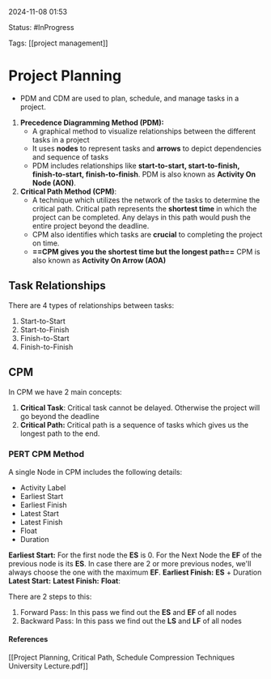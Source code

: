 
2024-11-08 01:53

Status: #InProgress

Tags: [[project management]]

# Project Planning

- PDM and CDM are used to plan, schedule, and manage tasks in a project.

1. **Precedence Diagramming Method (PDM):**
	- A graphical method to visualize relationships between the different tasks in a project
	- It uses **nodes** to represent tasks and **arrows** to depict dependencies and sequence of tasks
	- PDM includes relationships like **start-to-start, start-to-finish, finish-to-start, finish-to-finish**.
PDM is also known as **Activity On Node (AON)**.
2. **Critical Path Method (CPM)**:
	- A technique which utilizes the network of the tasks to determine the critical path. Critical path represents the **shortest time** in which the project can be completed. Any delays in this path would push the entire project beyond the deadline.
	- CPM also identifies which tasks are **crucial** to completing the project on time.
	- **==CPM gives you the shortest time but the longest path==**
CPM is also known as **Activity On Arrow (AOA)** 

## Task Relationships

There are 4 types of relationships between tasks:
1. Start-to-Start
2. Start-to-Finish
3. Finish-to-Start
4. Finish-to-Finish

## CPM

In CPM we have 2 main concepts:
1. **Critical Task**: Critical task cannot be delayed. Otherwise the project will go beyond the deadline
2. **Critical Path:** Critical path is a sequence of tasks which gives us the longest path to the end.
### **PERT CPM Method**

A single Node in CPM includes the following details:
- Activity Label
- Earliest Start 
- Earliest Finish
- Latest Start
- Latest Finish
- Float
- Duration

**Earliest Start:** For the first node the **ES** is 0. For the Next Node the **EF** of the previous node is its **ES**. In case there are 2 or more previous nodes, we'll always choose the one with the maximum **EF**.
**Earliest Finish:** **ES** + Duration
**Latest Start:**
**Latest Finish:**
**Float**: 

There are 2 steps to this:
1. Forward Pass: In this pass we find out the **ES** and **EF** of all nodes 
2. Backward Pass: In this pass we find out the **LS** and **LF** of all nodes
 


#### References
[[Project Planning, Critical Path, Schedule Compression Techniques University Lecture.pdf]]